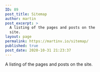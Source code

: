 ```yaml
---
ID: 89
post_title: Sitemap
author: martin
post_excerpt: >
  A listing of the pages and posts on the
  site.
layout: page
permalink: https://martinv.io/sitemap/
published: true
post_date: 2020-10-31 21:23:37
---
```

<!-- wp:paragraph -->
<p>A listing of the pages and posts on the site. </p>
<!-- /wp:paragraph -->

<!-- wp:wpgoplugins/simple-sitemap-block {"block_post_types":"[{\u0022value\u0022:\u0022page\u0022,\u0022label\u0022:\u0022Page\u0022}]","show_excerpt":true} /-->

<!-- wp:wpgoplugins/simple-sitemap-block {"block_post_types":"[{\u0022value\u0022:\u0022post\u0022,\u0022label\u0022:\u0022Post\u0022}]"} /-->